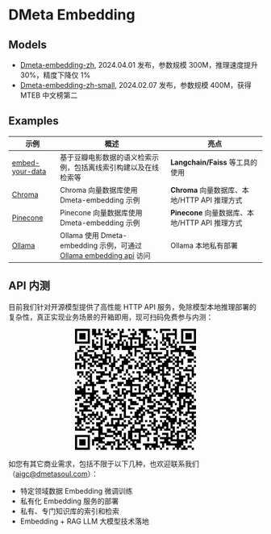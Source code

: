 # DMeta Embedding

## Models

- [Dmeta-embedding-zh](https://huggingface.co/DMetaSoul/Dmeta-embedding-zh), 2024.04.01 发布，参数规模 300M，推理速度提升 30%，精度下降仅 1%
- [Dmeta-embedding-zh-small](https://huggingface.co/DMetaSoul/Dmeta-embedding-zh-small), 2024.02.07 发布，参数规模 400M，获得 MTEB 中文榜第二

## Examples

| 示例   | 概述 | 亮点 |
| --- | --- | --- |
| [embed-your-data](./embed-your-data) | 基于豆瓣电影数据的语义检索示例，包括离线索引构建以及在线检索等 | **Langchain/Faiss** 等工具的使用 |
| [Chroma](./Chroma) | Chroma 向量数据库使用 Dmeta-embedding 示例 | **Chroma** 向量数据库、本地/HTTP API 推理方式 |
| [Pinecone](./Pinecone) | Pinecone 向量数据库使用 Dmeta-embedding 示例 | **Pinecone** 向量数据库、本地/HTTP API 推理方式 |
| [Ollama](./Ollama) | Ollama 使用 Dmeta-embedding 示例，可通过 [Ollama embedding api](https://github.com/ollama/ollama/blob/main/docs/api.md#generate-embeddings) 访问 | Ollama 本地私有部署 |

## API 内测

目前我们针对开源模型提供了高性能 HTTP API 服务，免除模型本地推理部署的复杂性，真正实现业务场景的开箱即用，现可扫码免费参与内测：

<div align="center">
<img src="./docs/api_qrcode.jpeg" alt="icon"/>
</div>

如您有其它商业需求，包括不限于以下几种，也欢迎联系我们（<aigc@dmetasoul.com>）：

- 特定领域数据 Embedding 微调训练
- 私有化 Embedding 服务的部署
- 私有、专门知识库的索引和检索
- Embedding + RAG LLM 大模型技术落地
